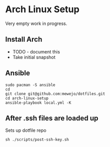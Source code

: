 # Arch Linux Setup

Very empty work in progress.

## Install Arch

* TODO - document this
* Take initial snapshot

## Ansible

```shell
sudo pacman -S ansible
cd
git clone git@github.com:mewejo/dotfiles.git
cd arch-linux-setup
ansible-playbook local.yml -K
```

## After .ssh files are loaded up

Sets up dotfile repo

```shell
sh ./scripts/post-ssh-key.sh
```


